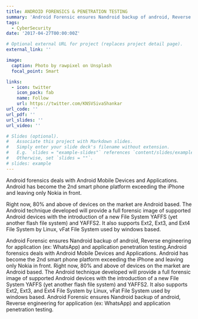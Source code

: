 ```yaml
---
title: ANDROID FORENSICS & PENETRATION TESTING
summary: 'Android Forensic ensures Nandroid backup of android, Reverse engineering for application (ex: WhatsApp) and application penetration testing.'
tags:
  - CyberSecurity
date: '2017-04-27T00:00:00Z'

# Optional external URL for project (replaces project detail page).
external_link: ''

image:
  caption: Photo by rawpixel on Unsplash
  focal_point: Smart

links:
  - icon: twitter
    icon_pack: fab
    name: Follow
    url: https://twitter.com/KNSVSivaShankar
url_code: ''
url_pdf: ''
url_slides: ''
url_video: ''

# Slides (optional).
#   Associate this project with Markdown slides.
#   Simply enter your slide deck's filename without extension.
#   E.g. `slides = "example-slides"` references `content/slides/example-slides.md`.
#   Otherwise, set `slides = ""`.
# slides: example
---
```


Android forensics deals with Android Mobile Devices and Applications. Android has become the 2nd smart phone platform exceeding the iPhone and leaving only Nokia in front.

Right now, 80% and above of devices on the market are Android based. The Android technique developed will provide a full forensic image of supported Android devices with the introduction of a new File System YAFFS (yet another flash file system) and YAFFS2. It also supports Ext2, Ext3, and Ext4 File System by Linux, vFat File System used by windows based.

Android Forensic ensures Nandroid backup of android, Reverse engineering for application (ex: WhatsApp) and application penetration testing.Android forensics deals with Android Mobile Devices and Applications. Android has become the 2nd smart phone platform exceeding the iPhone and leaving only Nokia in front. Right now, 80% and above of devices on the market are Android based. The Android technique developed will provide a full forensic image of supported Android devices with the introduction of a new File System YAFFS (yet another flash file system) and YAFFS2. It also supports Ext2, Ext3, and Ext4 File System by Linux, vFat File System used by windows based. Android Forensic ensures Nandroid backup of android, Reverse engineering for application (ex: WhatsApp) and application penetration testing.